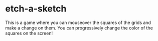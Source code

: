# etch-a-sketch

This is a game where you can mouseover the squares of the grids and make a change on them. You can progressively change the color of the squares on the screen!
